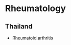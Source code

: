 # Rheumatology

## Thailand
* [Rheumatoid arthritis](https://thairheumatology.org/phocadownload/73/Guideline_007.pdf)